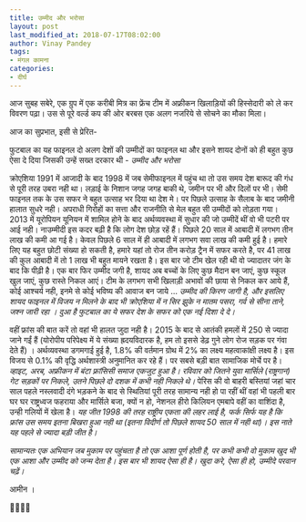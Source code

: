 ```yaml
---
title: उम्मीद और भरोसा
layout: post
last_modified_at: 2018-07-17T08:02:00
author: Vinay Pandey
tags:
- मंगल कामना
categories:
- दीर्घ
---
```

आज सुबह सबेरे, एक ग्रुप में एक करीबी मित्र का फ्रेंच टीम में अफ्रीकन खिलाड़ियों की हिस्सेदारी को ले कर विवरण पढ़ा। उस से पूरे वर्ल्ड कप की ओर बरबस एक अलग नजरिये से सोचने का मौका मिला।  

आज का सुप्रभात, इसी से प्रेरित-

फुटबाल का यह फाइनल दो अलग देशों की उम्मीदों का फाइनल था और इसने शायद दोनों को ही बहुत कुछ ऐसा दे दिया जिसकी उन्हें सख्त दरकार थी - 
*उम्मीद और भरोसा*

क्रोएशिया 1991 में आजादी के बाद 1998 में जब सेमीफाइनल में पहुंच था तो उस समय देश बारूद की गंध से पूरी तरह उबरा नही था। लड़ाई के निशान जगह जगह बाकी थे, जमीन पर भी और दिलों पर भी। सेमी फाइनल तक के उस सफर ने बहुत उत्साह भर दिया था देश मे। पर पिछले उत्साह के सैलाब के बाद जमीनी हालात सुधरे नही। अपराधी गिरोहों का सत्ता और राजनीति से मेल बहुत सी उम्मीदों को तोड़ता गया। 2013 में यूरोपियन यूनियन में शामिल होने के बाद अर्थव्यवस्था में सुधार की जो उम्मीदें थीं वो भी पटरी पर आई नही। नाउम्मीदी इस कदर बढ़ी है कि लोग देश छोड़ रहें हैं। पिछले 20 साल में आबादी में लगभग तीन लाख की कमी आ गई है। केवल पिछले 6 साल में ही आबादी में लगभग सवा लाख की कमी हुई है। हमारे लिए यह बहुत छोटी संख्या हो सकती है, हमारे यहां तो रोज तीन करोड़ ट्रैन में सफर करते है, पर 41 लाख की कुल आबादी में तो 1 लाख भी बहुत मायने रखता है। इस बार जो टीम खेल रही थी वो ज्यादातर जंग के बाद कि पीढ़ी है। एक बार फिर उम्मीद जगी है, शायद अब बच्चों के लिए कुछ मैदान बन जाएं, कुछ स्कूल खुल जाएं, कुछ रास्ते निकल आएं। टीम के लगभग सभी खिलाड़ी अभावों की छाया से निकल कर आये हैं, कोई आश्चर्य नही, इनमे से कोई भविष्य की आवाज बन जाये ... *उम्मीद की किरण जागी है, और इसलिए शायद फाइनल में विजय न मिलने के बाद भी क्रोएशिया में न सिर झुके न मातम पसरा, गर्व से सीना ताने, जश्न जारी रहा । दुआ है फुटबाल का ये सफर देश के सफर को एक नई दिशा दे दे।* 

वहीं फ्रांस की बात करें तो वहां भी हालत जुदा नही है। 2015 के बाद से आतंकी हमलों में 250 से ज्यादा जाने गईं हैं (योरोपीय परिपेक्ष्य में ये संख्या ह्रदयविदारक है, हम तो इससे डेढ़ गुने लोग रोज सड़क पर गंवा देते हैं) । अर्थव्यवस्था डगमगाई हुई है,  1.8% की वर्तमान ग्रोथ में 2% का लक्ष्य महत्वाकांक्षी लक्ष्य है। इस विजय से 0.1% की वृद्धि अर्थशास्त्री अनुमानित कर रहे हैं। पर सबसे बड़ी बात सामाजिक मोर्चे पर है। *व्हाइट, अरब, अफ्रीकन में बंटा फ़्रांसिसी समाज एकजुट हुआ है। रविवार को जितने युवा मार्सिले (राष्ट्रगान) गेट सड़कों पर निकले, उतने पिछले दो दशक में कभी नही निकले थे।* पेरिस की वो बाहरी बस्तियां जहां चार साल पहले नस्लवादी दंगे भड़कने के बाद से स्थितियां पूरी तरह सामान्य नही हो पा रहीं थीं वहां भी पहली बार घर घर राष्ट्रध्वज फहराया और मार्सिले बजा, क्यों न हो, नेशनल हीरो किलियन एमबापे वहीं का वाशिंदा है, उन्ही गलियों में खेला है। *यह जीत 1998 की तरह राष्ट्रीय एकता की लहर लाई है, फर्क सिर्फ यह है कि फ्रांस उस समय इतना बिखरा हुआ नही था (इतना विदीर्ण तो पिछले शायद 50 साल में नही था)। इस नाते यह पहले से ज्यादा बड़ी जीत है।*

 *सामान्यतः एक अभियान जब मुकाम पर पहुंचता है तो एक आशा पूर्ण होती है, पर कभी कभी वो मुकाम खुद भी एक आशा और उम्मीद को जन्म देता है। इस बार भी शायद ऐसा ही है। खुदा करे, ऐसा ही हो, उम्मीदे परवान चढ़ें।* 

आमीन । 

🙏🌷🌷🙏


